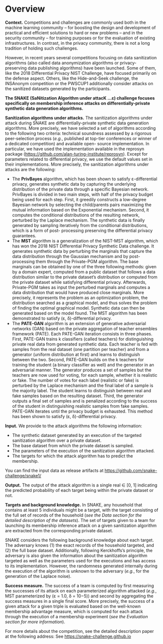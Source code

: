 # Overview

**Context.** Competitions and challenges are commonly used both in the machine learning community – for boosting the design and development of practical and efficient solutions to hard or new problems – and in the security community – for training purposes or for the evaluation of existing infrastructures. In contrast, in the privacy community, there is not a long tradition of holding such challenges.

However, in recent years several competitions focusing on data sanitization algorithms (also called data anonymization algorithms or privacy- preserving data publishing algorithms) have been launched. Some of them, like the 2018 Differential Privacy NIST Challenge, have focused primarily on the defense aspect. Others, like the Hide-and-Seek challenge, the INSAnonym competition or the PWSCUP1 additionally consider attacks on the sanitized datasets generated by the participants.

**The SNAKE (SaNitization Algorithm under attacK ...ε) challenge focuses specifically on membership inference attacks on differentially-private synthetic data generation algorithms.**

**Sanitization algorithms under attacks.** The sanitization algorithms under attack during SNAKE are differentially-private synthetic data generation algorithms. More precisely, we have selected a set of algorithms according to the following two criteria: technical soundness assessed by a rigorous peer-selection process (*e.g.*, published at top-tier conferences or winner of a dedicated competition) and available open- source implementation. In particular, we have used the implementation available in the reprosyn package (https://github.com/alan-turing-institute/reprosyn). Except for parameters related to differential privacy, we use the default values set in their implementations. More precisely, the sanitization algorithms under attacks are the following:

*  The **PrivBayes** algorithm, which has been shown to satisfy ε-differential privacy, generates synthetic data by capturing the underlying distribution of the private data through a specific Bayesian network. PrivBayes is divided in two main steps, with half of the privacy budget being used for each step. First, it greedily constructs a low-degree Bayesian network by selecting the child/parents pairs maximizing the mutual information based on the Exponential mechanism. Second, it computes the conditional distributions of the resulting network, perturbed by the Laplace mechanism. The synthetic data is finally generated by sampling iteratively from the conditional distributions, which is a form of post- processing preserving the differential privacy guarantees.
*  The **MST** algorithm is a generalization of the NIST-MST algorithm, which has won the 2018 NIST Differential Privacy Synthetic Data challenge. It generates synthetic data by perturbing the marginals that capture the data distribution through the Gaussian mechanism and by post-processing them through the Private-PGM algorithm. The base marginals can be obtained by one of the three following methods: given by a domain expert, computed from a public dataset that follows a data distribution similar to the private dataset’s distribution or computed from the private dataset while satisfying differential privacy. Afterwards, Private-PGM takes as input the perturbed marginals and computes a data distribution that would have produced close marginals. More precisely, it represents the problem as an optimization problem, the distribution searched as a graphical model, and thus solves the problem of finding the optimal graphical model. Synthetic data can then be generated based on the model found. The MST algorithm has been demonstrated to satisfy (ε, δ)-differential privacy.
*  The **PATE-GAN** algorithm is an extension of generative adversarial networks (GAN) based on the private aggregation of teacher ensembles framework (PATE). Each PATE-GAN iteration consists in three phases. First, PATE-GAN trains k classifiers (called teachers) for distinguishing private real data from generated synthetic data. Each teacher is fed with samples from the real dataset (one partition per teacher) and from a generator (uniform distribution at first) and learns to distinguish between the two. Second, PATE-GAN builds on the k teachers for training the student (a binary classifier as well) and the generator in an adversarial manner. The generator produces a set of samples but the teachers are now used for voting, for each sample, whether it is realistic or fake. The number of votes for each label (realistic or fake) is perturbed by the Laplace mechanism and the final label of a sample is the majority label. The student learns to distinguish between real and fake samples based on the resulting dataset. Third, the generator outputs a final set of samples and is penalized according to the success of the student in distinguishing realistic samples from fake samples. PATE-GAN iterates until the privacy budget is exhausted. This method has been shown to satisfy (ε, δ)-differential privacy.

**Input.** We provide to the attack algorithms the following information:
- The synthetic dataset generated by an execution of the targeted sanitization algorithm over a private dataset.
- The base dataset from which the private dataset is sampled.
- The parameters of the execution of the sanitization algorithm attacked.
- The targets for which the attack algorithm has to predict the membership.

You can find the input data as release artifacts at https://github.com/snake-challenge/snake1/

**Output.** The output of the attack algorithm is a single real ∈ [0, 1] indicating the predicted probability of each target being within the private dataset or not.

**Targets and background knowledge.** In SNAKE, any household that contains at least 5 individuals might be a target, with the target consisting of the full set of records of the household (*see the Data section for the detailed description of the datasets*). The set of targets given to a team for launching its membership inference attack on a given sanitization algorithm are extracted from the corresponding private dataset.

SNAKE considers the following background knowledge about each target. The adversary knows (1) the exact records of the household targeted, and (2) the full base dataset. Additionally, following Kerckhoffs’s principle, the adversary is also given the information about the sanitization algorithm targeted as well as the parameters used for the executions and has access to its implementation. However, the randomness generated internally during the execution of the algorithm is unknown to the adversary (*e.g.*, for the generation of the Laplace noise).

**Success measure.** The success of a team is computed by first measuring the successes of its attack on each parameterized algorithm attacked (*e.g.*, MST parameterized by (ε = 1.0, δ = 10−5)) and second by aggregating the success measures in a single final score. More precisely, the success of a given attack for a given triple is evaluated based on the well-known membership advantage measure, which is computed for each attack through the execution of a membership experiment (*see the Evaluation section for more information*).

For more details about the competition, see the detailed description paper at the following address:
See https://snake-challenge.github.io
